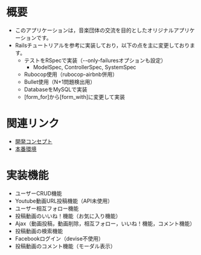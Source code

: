 # 概要
- このアプリケーションは，音楽団体の交流を目的としたオリジナルアプリケーションです。
- Railsチュートリアルを参考に実装しており，以下の点を主に変更しております。
  - テストをRSpecで実装（--only-failuresオプションも設定）
    - ModelSpec, ControllerSpec, SystemSpec
  - Rubocop使用（rubocop-airbnb併用）
  - Bullet使用（N+1問題検出用）
  - DatabaseをMySQLで実装
  - [form_for]から[form_with]に変更して実装

# 関連リンク
- [開発コンセプト](https://qiita.com/Moo_Moo_Farm/items/88e829c24e0c0f11c6b5)
- [本番環境](https://general-concert-0319.herokuapp.com/)

# 実装機能
- ユーザーCRUD機能
- Youtube動画URL投稿機能（API未使用）
- ユーザー相互フォロー機能
- 投稿動画のいいね！機能（お気に入り機能）
- Ajax（動画投稿，動画削除，相互フォロー，いいね！機能，コメント機能）
- 投稿動画の検索機能
- Facebookログイン（devise不使用）
- 投稿動画のコメント機能（モーダル表示）
